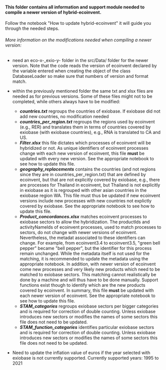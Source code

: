 #### This folder contains all information and support module needed to compile a newer version of hybrid-ecoinvent.

Follow the notebook "How to update hybrid-ecoinvent" it will guide you through the needed steps.

###### More information on the modifications needed when compiling a newer version:

- need an eco-x-_exio-y- folder in the src/Data/ folder for the newer version. Note that the code reads the version of 
ecoinvent declared by the variable entered when creating the object of the class DatabaseLoader so make sure that numbers
of version and format match.

- within the previously mentioned folder the same txt and xlsx files are needed as for previous versions. Some of these 
files might not to be completed, while others always have to be modified:
    - **_countries.txt_** regroups the countries of exiobase. If exiobase did not add new countries, no modification needed
    - **_countries_per_region.txt_** regroups the regions used by ecoinvent (e.g., RER) and translates them in terms of 
    countries covered by exiobase (with exiobase countries), e.g., RNA is translated to CA and US.
    - **_Filter.xlsx_** this file dictates which processes of ecoinvent will be hybridized or not. As unique identifiers
    of ecoinvent processes change with each new version of ecoinvent, this file **must** be updated with every new version.
    See the appropriate notebook to see how to update this file.
    - **_geography_replacements_** contains the countries (and not regions since they are in countries_per_region.txt)
    that are defined by ecoinvent, but that are not explicitly covered by exiobase, e.g., there are processes for Thailand
    in ecoinvent, but Thailand is not explicitly in exiobase as it is regrouped with other asian countries in the exiobase
    region WA. This file must thus be updated if new ecoinvent versions include new processes with new countries not 
    explictly covered by exiobase. See the appropriate notebook to see how to update this file.
    - **_Product_concordances.xlsx_** matches ecoinvent processes to exiobase sectors to allow the hybridization. The 
    productIds and activityNameIds of ecoinvent processes, used to match processes to sectors, do not change with newer
    versions of ecoinvent. Nevertheless, the metadat associated to these identifiers can change. For example, from 
    ecoinvent3.4 to ecoinvent3.5, "green bell pepper" became "bell pepper", but the identifier for this process 
    remain unchanged. While the metadata itself is not used for the matching, it is recommended to update the metadata 
    using the appropriate notebook. 
    In addition, with newer version of ecoinvent come new processes and very likely new products which need to be matched
    to exiobase sectors. This matching cannot realistically be done by a machine and will thus have to be done manually.
    Support functions exist though to identify which are the new products covered by ecoinvent. In summary, this file 
    **must** be updated with each newer version of ecoinvent. See the appropriate notebook to see how to update this file.
    - **_STAM_categories_** regroups exiobase sectors per bigger categories and is required for correction of double
    counting. Unless exiobase introduces new sectors or modifies the names of some sectors this file does not need to 
    be updated.
    - **_STAM_function_categories_** identifies particular exiobase sectors and is required for correction of double
    counting. Unless exiobase introduces new sectors or modifies the names of some sectors this file does not need to 
    be updated.

- Need to update the inflation value of euros if the year selected with exiobase is not currently supported. Currently
supported years: 1995 to 2021